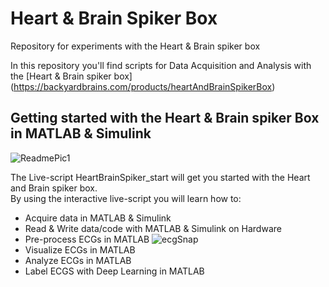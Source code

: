 # Heart & Brain Spiker Box
Repository for experiments with the Heart & Brain spiker box

In this repository you'll find scripts for Data Acquisition and Analysis with the [Heart & Brain spiker box] (https://backyardbrains.com/products/heartAndBrainSpikerBox)

## Getting started with the Heart & Brain spiker Box in MATLAB & Simulink

![ReadmePic1](/uploads/a4aedbabdb72ad1cfff9dacd9bf47e8f/ReadmePic1.PNG)

The Live-script HeartBrainSpiker_start will get you started with the Heart and Brain spiker box.<br/>
By using the interactive live-script you will learn how to:
* Acquire data in MATLAB & Simulink
* Read & Write data/code with MATLAB & Simulink on Hardware
* Pre-process ECGs in MATLAB
![ecgSnap](/uploads/9a4894e23db9fb6bead71559d924dacb/ecgSnap.PNG)
* Visualize ECGs in MATLAB
* Analyze ECGs in MATLAB
* Label ECGS with Deep Learning in MATLAB

